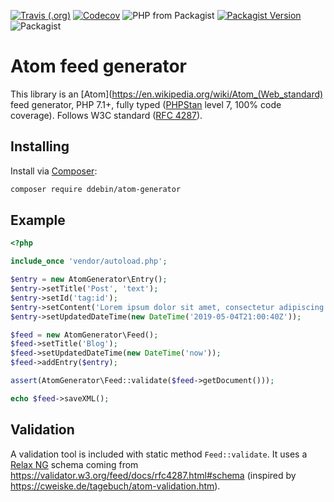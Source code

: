 [![Travis (.org)](https://img.shields.io/travis/ddebin/atom-generator?logo=travis&style=for-the-badge)](https://travis-ci.org/ddebin/atom-generator)
[![Codecov](https://img.shields.io/codecov/c/github/ddebin/atom-generator?logo=codecov&style=for-the-badge)](https://codecov.io/gh/ddebin/atom-generator)
![PHP from Packagist](https://img.shields.io/packagist/php-v/ddebin/atom-generator?logo=php&style=for-the-badge)
[![Packagist Version](https://img.shields.io/packagist/v/ddebin/atom-generator?style=for-the-badge)](https://packagist.org/packages/ddebin/atom-generator)
![Packagist](https://img.shields.io/packagist/l/ddebin/atom-generator?style=for-the-badge)

# Atom feed generator

This library is an [Atom](https://en.wikipedia.org/wiki/Atom_(Web_standard) feed generator, PHP 7.1+, fully typed ([PHPStan](https://github.com/phpstan/phpstan) level 7, 100% code coverage). Follows W3C standard
([RFC 4287](https://validator.w3.org/feed/docs/rfc4287.html)).

## Installing

Install via [Composer](https://getcomposer.org/):

```bash
composer require ddebin/atom-generator
```

## Example

```php
<?php

include_once 'vendor/autoload.php';

$entry = new AtomGenerator\Entry();
$entry->setTitle('Post', 'text');
$entry->setId('tag:id');
$entry->setContent('Lorem ipsum dolor sit amet, consectetur adipiscing elit, sed do eiusmod tempor incididunt ut labore et dolore magna aliqua.', 'text');
$entry->setUpdatedDateTime(new DateTime('2019-05-04T21:00:40Z'));

$feed = new AtomGenerator\Feed();
$feed->setTitle('Blog');
$feed->setUpdatedDateTime(new DateTime('now'));
$feed->addEntry($entry);

assert(AtomGenerator\Feed::validate($feed->getDocument()));

echo $feed->saveXML();
```

## Validation

A validation tool is included with static method `Feed::validate`. It uses a [Relax NG](https://en.wikipedia.org/wiki/RELAX_NG) schema coming from <https://validator.w3.org/feed/docs/rfc4287.html#schema> (inspired by <https://cweiske.de/tagebuch/atom-validation.htm>).
